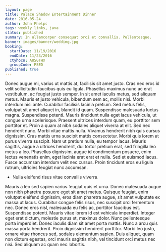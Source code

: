 ```yaml
---
layout: page
title: Palace Shadow Entertainment Dinner
date: 2016-05-24
author: John Phelps
tags: weekly links, java
status: published
summary: In ullamcorper consequat orci et convallis. Pellentesque.
banner: images/banner/wedding.jpg
booking:
  startDate: 11/19/2016
  endDate: 11/23/2016
  ctyhocn: AUSGTHX
  groupCode: PSED
published: true
---
```

Donec augue mi, varius ut mattis at, facilisis sit amet justo. Cras nec eros id velit sollicitudin faucibus quis eu ligula. Phasellus maximus nunc ac erat vestibulum, ac feugiat justo semper. In sit amet iaculis metus, sed aliquam metus. Mauris et justo vehicula, bibendum sem ac, mollis nisi. Morbi interdum nisi ante. Curabitur facilisis lacinia pretium. Sed metus felis, volutpat sit amet aliquet in, blandit id quam. Suspendisse malesuada luctus magna. Suspendisse potenti. Mauris tincidunt nulla eget lacus vehicula, ut congue urna scelerisque. Praesent ultrices interdum quam, eu porttitor sem porttitor et.
Proin a quam at nibh sodales aliquet viverra at elit. Sed nec hendrerit nunc. Morbi vitae mattis nulla. Vivamus hendrerit nibh quis cursus dignissim. Cras mattis urna suscipit mattis consectetur. Morbi quis lorem at purus viverra suscipit. Nam ut pretium nulla, eu tempor lacus. Mauris sagittis, augue a ultrices hendrerit, dui tortor pretium erat, sed fringilla leo metus a leo. Phasellus dignissim, augue id condimentum posuere, enim lectus venenatis enim, eget lacinia erat erat et nulla. Sed et euismod lacus. Fusce accumsan interdum velit nec cursus. Proin tincidunt eros eu ligula rutrum, ultricies feugiat nunc accumsan.

* Nulla eleifend risus vitae convallis viverra.

Mauris a leo sed sapien varius feugiat quis et urna. Donec malesuada augue non nibh pharetra posuere eget sit amet metus. Quisque feugiat, enim volutpat eleifend dignissim, eros diam pharetra augue, sit amet vulputate ex massa ut lacus. Curabitur congue felis risus, nec suscipit orci fermentum nec. Donec eros nisl, malesuada eu felis ac, porttitor faucibus est. Suspendisse potenti. Mauris vitae lorem id est vehicula imperdiet. Integer eget erat dictum, molestie purus et, maximus dolor. Nunc pellentesque porta imperdiet. Donec iaculis diam sit amet porta mattis. Nunc a arcu quis massa porta hendrerit. Proin dignissim hendrerit porttitor. Morbi leo justo, ornare vitae rhoncus sed, sodales elementum sapien. Duis aliquet, quam non dictum egestas, orci mauris sagittis nibh, vel tincidunt orci metus nec nisi. Sed aliquam ac quam nec lobortis.
